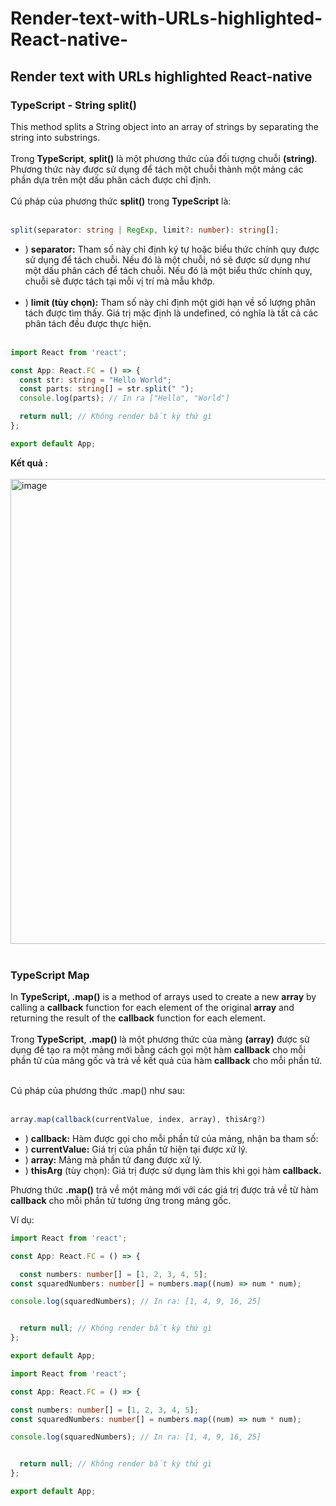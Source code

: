 # Render-text-with-URLs-highlighted-React-native-
## Render text with URLs highlighted React-native 
### TypeScript - String split()

This method splits a String object into an array of strings by separating the string into substrings.<br><br>
Trong **TypeScript**, **split()** là một phương thức của đối tượng chuỗi **(string)**. Phương thức này được sử dụng để tách một chuỗi thành một mảng các phần dựa trên một dấu phân cách được chỉ định. <br><br>
Cú pháp của phương thức **split()** trong **TypeScript** là: <br><br>

```typescript
split(separator: string | RegExp, limit?: number): string[];

```

+ ) **separator:** Tham số này chỉ định ký tự hoặc biểu thức chính quy được sử dụng để tách chuỗi. Nếu đó là một chuỗi, nó sẽ được sử dụng như một dấu phân cách để tách chuỗi. Nếu đó là một biểu thức chính quy, chuỗi sẽ được tách tại mỗi vị trí mà mẫu khớp. <br><br>
+ ) **limit (tùy chọn):** Tham số này chỉ định một giới hạn về số lượng phân tách được tìm thấy. Giá trị mặc định là undefined, có nghĩa là tất cả các phân tách đều được thực hiện. <br><br>

```typescript
import React from 'react';

const App: React.FC = () => {
  const str: string = "Hello World";
  const parts: string[] = str.split(" ");
  console.log(parts); // In ra ["Hello", "World"]

  return null; // Không render bất kỳ thứ gì
};

export default App;

```

**Kết quả :** <br><br>
<img width="744" alt="image" src="https://github.com/Experimenters1/Render-text-with-URLs-highlighted-React-native-/assets/64000769/108f05c7-43ba-4f72-8e31-a26211af31e2"> <br><br>

### TypeScript Map
In **TypeScript, .map()** is a method of arrays used to create a new **array** by calling a **callback** function for each element of the original **array** and returning the result of the **callback** function for each element. <br><br>
Trong **TypeScript**, **.map()** là một phương thức của mảng **(array)** được sử dụng để tạo ra một mảng mới bằng cách gọi một hàm **callback** cho mỗi phần tử của mảng gốc và trả về kết quả của hàm **callback** cho mỗi phần tử. <br><br>

Cú pháp của phương thức .map() như sau: <br><br>

```typescript
array.map(callback(currentValue, index, array), thisArg?)

```

+ ) **callback:** Hàm được gọi cho mỗi phần tử của mảng, nhận ba tham số:
+ ) **currentValue:** Giá trị của phần tử hiện tại được xử lý.
+ ) **array:** Mảng mà phần tử đang được xử lý.
+ ) **thisArg** (tùy chọn): Giá trị được sử dụng làm this khi gọi hàm **callback.**

Phương thức **.map()** trả về một mảng mới với các giá trị được trả về từ hàm **callback** cho mỗi phần tử tương ứng trong mảng gốc.

Ví dụ:

```typescript
import React from 'react';

const App: React.FC = () => {

  const numbers: number[] = [1, 2, 3, 4, 5];
const squaredNumbers: number[] = numbers.map((num) => num * num);

console.log(squaredNumbers); // In ra: [1, 4, 9, 16, 25]


  return null; // Không render bất kỳ thứ gì
};

export default App;
```











```typescript
import React from 'react';

const App: React.FC = () => {

const numbers: number[] = [1, 2, 3, 4, 5];
const squaredNumbers: number[] = numbers.map((num) => num * num);

console.log(squaredNumbers); // In ra: [1, 4, 9, 16, 25]


  return null; // Không render bất kỳ thứ gì
};

export default App;

```







